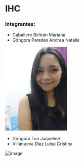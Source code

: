 # IHC

### Integrantes:
- Caballero Beltrán Mariana
- Góngora Paredes Andrea Natalia
<img src="https://github.com/AndreaGP25/IHC/blob/main/WhatsApp%20Image%202024-06-12%20at%208.28.34%20PM.jpeg"  width="200"/>

- Góngora Tun Jaqueline
- Villanueva Díaz Luisa Cristina

![image](https://github.com/user-attachments/assets/57c40f68-e5e0-4de1-bf45-91267bc7f288)


